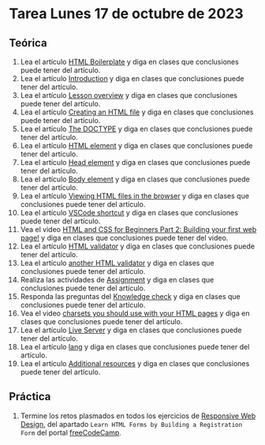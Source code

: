 # Tarea Lunes 17 de octubre de 2023

## Teórica

1. Lea el artículo [HTML Boilerplate](https://www.theodinproject.com/lessons/foundations-html-boilerplate) y diga en clases que conclusiones puede tener del artículo.
2. Lea el artículo [Introduction](https://www.theodinproject.com/lessons/foundations-html-boilerplate#introduction) y diga en clases que conclusiones puede tener del artículo.
3. Lea el artículo [Lesson overview](https://www.theodinproject.com/lessons/foundations-html-boilerplate#lesson-overview) y diga en clases que conclusiones puede tener del artículo.
4. Lea el artículo [Creating an HTML file](https://www.theodinproject.com/lessons/foundations-html-boilerplate#creating-an-html-file) y diga en clases que conclusiones puede tener del artículo.
5. Lea el artículo [The DOCTYPE](https://www.theodinproject.com/lessons/foundations-html-boilerplate#the-doctype) y diga en clases que conclusiones puede tener del artículo.
6. Lea el artículo [HTML element](https://www.theodinproject.com/lessons/foundations-html-boilerplate#html-element) y diga en clases que conclusiones puede tener del artículo.
7. Lea el artículo [Head element](https://www.theodinproject.com/lessons/foundations-html-boilerplate#head-element) y diga en clases que conclusiones puede tener del artículo.
8. Lea el artículo [Body element](https://www.theodinproject.com/lessons/foundations-html-boilerplate#body-element) y diga en clases que conclusiones puede tener del artículo.
9. Lea el artículo [Viewing HTML files in the browser](https://www.theodinproject.com/lessons/foundations-html-boilerplate#viewing-html-files-in-the-browser) y diga en clases que conclusiones puede tener del artículo.
10. Lea el artículo [VSCode shortcut](https://www.theodinproject.com/lessons/foundations-html-boilerplate#vscode-shortcut) y diga en clases que conclusiones puede tener del artículo.
11. Vea el video [HTML and CSS for Beginners Part 2: Building your first web page!](https://www.youtube.com/watch?v=V8UAEoOvqFg&list=PL4-IK0AVhVjM0xE0K2uZRvsM7LkIhsPT-&t=93s&ab_channel=KevinPowell) y diga en clases que conclusiones puede tener del video.
12. Lea el artículo [HTML validator](https://validator.w3.org/) y diga en clases que conclusiones puede tener del artículo.
13. Lea el artículo [another HTML validator](https://www.freeformatter.com/html-validator.html) y diga en clases que conclusiones puede tener del artículo.
14. Realiza las actividades de [Assignment](https://www.theodinproject.com/lessons/foundations-html-boilerplate#assignment) y diga en clases que conclusiones puede tener del artículo.
15. Responda las preguntas del [Knowledge check](https://www.theodinproject.com/lessons/foundations-html-boilerplate#knowledge-check) y diga en clases que conclusiones puede tener del artículo.
16. Vea el video [charsets you should use with your HTML pages](https://www.positioniseverything.net/html-encoding/) y diga en clases que conclusiones puede tener del artículo.
17. Lea el artículo [Live Server](https://marketplace.visualstudio.com/items?itemName=ritwickdey.LiveServer) y diga en clases que conclusiones puede tener del artículo.
18. Lea el artículo [lang](https://developer.mozilla.org/en-US/docs/Web/HTML/Global_attributes/lang) y diga en clases que conclusiones puede tener del artículo.
19. Lea el artículo [Additional resources](https://www.theodinproject.com/lessons/foundations-html-boilerplate#additional-resources) y diga en clases que conclusiones puede tener del artículo.

## Práctica

1. Termine los retos plasmados en todos los ejercicios de [Responsive Web Design](https://www.freecodecamp.org/learn/2022/responsive-web-design/), del apartado `Learn HTML Forms by Building a Registration Form` del portal [freeCodeCamp](https://www.freecodecamp.org/learn/).
